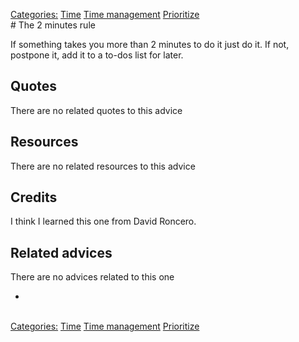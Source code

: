 [Categories:](../Categories/index.md) [Time](../Categories/Time.md) [Time management](../Categories/Time%20management.md) [Prioritize](../Categories/Prioritize.md)<br># The 2 minutes rule

If something takes you more than 2 minutes to do it just do it. If not, postpone it, add it to a to-dos list for later.

## Quotes

<!-- TODO: Add related quotes here if there are-->
There are no related quotes to this advice

## Resources

<!-- TODO: Add Resources here if there are-->
There are no related resources to this advice

## Credits

<!-- TODO: Add Where I learned this-->
I think I learned this one from David Roncero.

## Related advices
There are no advices related to this one

- []()

<br>[Categories:](../Categories/index.md) [Time](../Categories/Time.md) [Time management](../Categories/Time%20management.md) [Prioritize](../Categories/Prioritize.md)